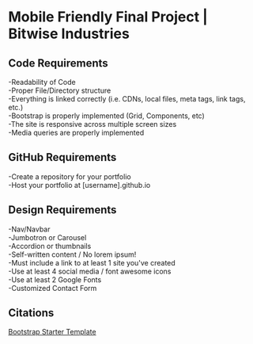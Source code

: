# Mobile Friendly Final Project | Bitwise Industries

## Code Requirements
-Readability of Code<br>
-Proper File/Directory structure<br>
-Everything is linked correctly (i.e. CDNs, local files, meta tags, link tags, etc.)<br>
-Bootstrap is properly implemented (Grid, Components, etc)<br>
-The site is responsive across multiple screen sizes<br>
-Media queries are properly implemented<br>

## GitHub Requirements
-Create a repository for your portfolio<br>
-Host your portfolio at [username].github.io<br>

## Design Requirements
-Nav/Navbar<br>
-Jumbotron or Carousel<br>
-Accordion or thumbnails<br>
-Self-written content / No lorem ipsum!<br>
-Must include a link to at least 1 site you've created<br>
-Use at least 4 social media / font awesome icons<br>
-Use at least 2 Google Fonts<br>
-Customized Contact Form<br>

## Citations
[Bootstrap Starter Template](https://getbootstrap.com/docs/4.5/getting-started/introduction/#starter-template)
